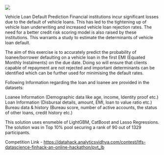 ![](https://user-images.githubusercontent.com/21193878/56485800-185ba300-64f3-11e9-9b61-149f2ac47b2d.PNG)

Vehicle Loan Default Prediction Financial institutions incur significant losses due to the default of vehicle loans. This has led to the tightening up of vehicle loan underwriting and increased vehicle loan rejection rates. The need for a better credit risk scoring model is also raised by these institutions. This warrants a study to estimate the determinants of vehicle loan default. 

The aim of this exercise is to accurately predict the probability of loanee/borrower defaulting on a vehicle loan in the first EMI (Equated Monthly Instalments) on the due date. Doing so will ensure that clients capable of repayment are not rejected and important determinants can be identified which can be further used for minimising the default rates.

Following Information regarding the loan and loanee are provided in the datasets:

Loanee Information (Demographic data like age, income, Identity proof etc.) 
Loan Information (Disbursal details, amount, EMI, loan to value ratio etc.) 
Bureau data & history (Bureau score, number of active accounts, the status of other loans, credit history etc.) 

This solution uses ensmeble of LightGBM, CatBoost and Lasso Regressions. The solution was in Top 10% pool securing a rank of 90 out of 1329 participants.

Competition Link - https://datahack.analyticsvidhya.com/contest/ltfs-datascience-finhack-an-online-hackathon/pvt_lb
